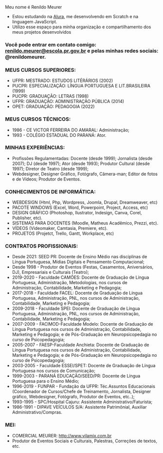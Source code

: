 Meu nome é  Renildo Meurer

- Estou estudando na [Alura](https://www.alura.com.br), me desenvolvendo em Scratch e na linguagem JavaScript.
- Utilizo esse espaço para minha organização e compartilhamento dos meus projetos desenvolvidos

### Você pode entrar em contato comigo: renildo.meurer@escola.pr.gov.br e pelas minhas redes sociais: @renildomeurer.

### MEUS CURSOS SUPERIORES:
- UFPR: MESTRADO: ESTUDOS LITÉRÁRIOS (2002)
- PUCPR: ESPECIALIZAÇÃO: LÍNGUA PORTUGUESA E LIT.BRASILEIRA (1999)
- PUCPR: GRADUAÇÃO: LETRAS (1998)
- UFPR: GRADUAÇÃO: ADMINISTRAÇÃO PÚBLICA (2014)
- OPET: GRADUAÇÃO: PEDAGOGIA (2022)

### MEUS CURSOS TÉCNICOS:
- 1986 - CE VICTOR FERREIRA DO AMARAL: Administração;
- 1993 - COLÉGIO ESTADUAL DO PARANÁ: Ator.

### MINHAS EXPERIÊNCIAS:
- Profissões Regulamentadas: Docente (desde 1999); Jornalista (desde 2007); DJ (desde 1997); Ator (desde 1993); Produtor Cultural (desde 1997); Diretor de Teatro (desde 1999); 
- Webdesigner, Designer Gráfico, Fotógrafo, Câmera-man; Editor de fotos e de Vídeos; Produtor de Eventos.

### CONHECIMENTOS DE INFORMÁTICA:
- WEBDESIGN (Html, Php, Wordpress, Joomla, Drupal, Dreamweaver, etc)
- PACOTE WINDOWS (Excel, Word, Powerpoint, Project, Access, etc)
- DESIGN GRÁFICO (Photoshop, Ilustrator, Indesign, Canva, Corel, Publisher, etc).
- SISTEMAS PARA DOCENTES (Moodle, Matheus Acadêmico, Prezzi, etc).
- VÍDEOS (Videomaker, Camtasia, Premiere, etc).
- PROJETOS (Projetct, Trello, Gantt, Workplace, etc)

### CONTRATOS PROFISSIONAIS:
- Desde 2021: SEED PR: Docente de Ensino Médio nas disciplinas de Língua Portuguesa, Mídias Digitais e Pensamento Computacional;
- Desde 1998 - Produtor de Eventos (Festas, Casamentos, Aniversários, DJ), Empresariais e Culturais (Teatro);
- 2019-2020 - Faculdade CAMÕES: Docente de Graduação de Língua Portuguesa, Administração, Metodologias, nos cursos de Administração, Contabilidade, Marketing e Pedagogia;
- 2017-2018 - Faculdade FACEL: Docente de Graduação de Língua Portuguesa, Administração, PNL, nos cursos de Administração, Contabilidade, Marketing e Pedagogia;
- 2009-2018 - Faculdade SPEI: Docente de Graduação de Língua Portuguesa, Administração, PNL, nos cursos de Administração, Contabilidade, Marketing e Pedagogia; 
- 2007-2009 - FACIMOD-Faculdade Modelo: Docente de Graduação de Língua Portuguesa nos cursos de Administração, Contabilidade, Marketing e Pedagogia; e de Pós-Graduação em Neuropsicopedagia no curso de Psicopedagogia;
- 2005-2007 - FAESP-Faculdade Anchieta: Docente de Graduação de Língua Portuguesa nos cursos de Administração, Contabilidade, Marketing e Pedagogia; e de Pós-Graduação em Neuropsicopedagia no curso de Psicopedagogia;
- 2003-2005 - Faculdade ESSEI/SPET: Docente de Graduação de Língua Portuguesa nos cursos de Comunicação;
- 1999-2003 - PARANÁ EDUCAÇÃO/SEED/PR: Docente de Língua Portuguesa para o Ensino Médio;
- 1996-2019 - FUNPAR - Fundação da UFPR: Téc.Assuntos Educacionais (Coordenador de Cursos/Chefe de Treinamento, Jornalista, Designer gráfico, Webdesigner, Fotógrafo, Produtor de Eventos, etc..);
- 1993-1995 - SPC/Hospital Cajuru: Assistente Administrativo/Faturista;
- 1986-1991 - DIPAVE VEÍCULOS S/A: Assistente Patrimônial, Auxiliar Administrativo/Compras.

### MEI:
- COMERCIAL MEURER: http://www.vilamix.com.br
- Produtor de Eventos Sociais e  Culturais, Palestras, Correções de textos, etc. 
